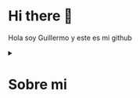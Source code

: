 # Hi there 👋
Hola soy Guillermo y este es mi github
<details>
  <summary><h1>Sobre mi</h1></summary>

## Estudios 
* 🖥️🪛Sistemas microinformáticos  y redes(SMR) 🏫CPIFP ALAN TURING.
* Desarrollo de aplicaciones multiplataforma(DAM) 🏫CPIFP ALAN TURING(EN CURSO).
## Certificados
* [![](https://img.shields.io/badge/JavaScript-323330?style=for-the-badge&logo=javascript&logoColor=F7DF1E
)](https://openwebinars.net/certificacion/bhyLKi8r?type=png) JavaScript:Fundamentos de javascript
* [![](https://img.shields.io/badge/CISCO-1BA0D7?style=for-the-badge&logo=cisco&logoColor=white
)](https://www.credly.com/badges/c5757c89-f40c-4880-a878-1e41b47ce5a2/public_url) CCNA: Introduction to Networks<br>

[Perfil de OpenWebinars](https://openwebinars.net/@exbnXLzx/)
## Aptitudes
* ![](https://img.shields.io/badge/Python-FFD43B?style=for-the-badge&logo=python&logoColor=blue
)
* ![](https://img.shields.io/badge/HTML5-E34F26?style=for-the-badge&logo=html5&logoColor=white
)
* ![](https://img.shields.io/badge/css3-%231572B6.svg?style=for-the-badge&logo=css3&logoColor=white)
* ![](https://img.shields.io/badge/java-%23ED8B00.svg?style=for-the-badge&logo=openjdk&logoColor=white)
## Redes
* <a href="https://www.linkedin.com/in/guilermo-dia%C3%B1ez-gomez-a1a59b317/" style="color: #0077B5; font-weight: bold;">LinkedIn</a>
* <a href[="https://www.instagram.com](https://www.instagram.com/el_dianez/)" style="color: white; font-weight: bold; background: linear-gradient(45deg, #405de6, #5851db, #833ab4, #c13584, #e1306c, #fd1d1d); -webkit-background-clip: text; background-clip: text;">Instagram</a>







